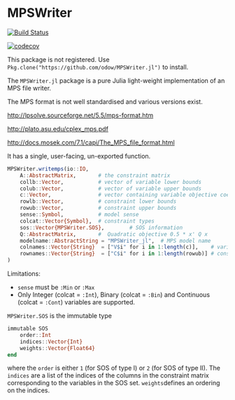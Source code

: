 # MPSWriter

[![Build Status](https://travis-ci.org/odow/MPSWriter.jl.svg?branch=master)](https://travis-ci.org/odow/MPSWriter.jl)

[![codecov](https://codecov.io/gh/odow/MPSWriter.jl/branch/master/graph/badge.svg)](https://codecov.io/gh/odow/MPSWriter.jl)

This package is not registered. Use `Pkg.clone("https://github.com/odow/MPSWriter.jl")` to install.

The `MPSWriter.jl` package is a pure Julia light-weight implementation of an MPS
file writer.

The MPS format is not well standardised and various versions exist.

http://lpsolve.sourceforge.net/5.5/mps-format.htm

http://plato.asu.edu/cplex_mps.pdf

http://docs.mosek.com/7.1/capi/The_MPS_file_format.html


It has a single, user-facing, un-exported function.

```julia
MPSWriter.writemps(io::IO,
    A::AbstractMatrix,       # the constraint matrix
    collb::Vector,           # vector of variable lower bounds
    colub::Vector,           # vector of variable upper bounds
    c::Vector,               # vector containing variable objective coefficients
    rowlb::Vector,           # constraint lower bounds
    rowub::Vector,           # constraint upper bounds
    sense::Symbol,           # model sense
    colcat::Vector{Symbol},  # constraint types
    sos::Vector{MPSWriter.SOS},        # SOS information
    Q::AbstractMatrix,       #  Quadratic objective 0.5 * x' Q x
    modelname::AbstractString = "MPSWriter_jl",  # MPS model name
    colnames::Vector{String}  = ["V$i" for i in 1:length(c)],    # variable names
    rownames::Vector{String}  = ["C$i" for i in 1:length(rowub)] # constraint names
)
```

Limitations:
 - `sense` must be `:Min` or `:Max`
 - Only Integer (colcat = `:Int`), Binary (colcat = `:Bin`) and Continuous (colcat = `:Cont`)
    variables are supported.

`MPSWriter.SOS` is the immutable type
```julia
immutable SOS
    order::Int
    indices::Vector{Int}
    weights::Vector{Float64}
end
```
where the `order` is either `1` (for SOS of type I) or `2` (for SOS of type II).
The `indices` are a list of the indices of the columns in the constraint matrix
corresponding to the variables in the SOS set. `weights`defines an ordering on
the indices.
